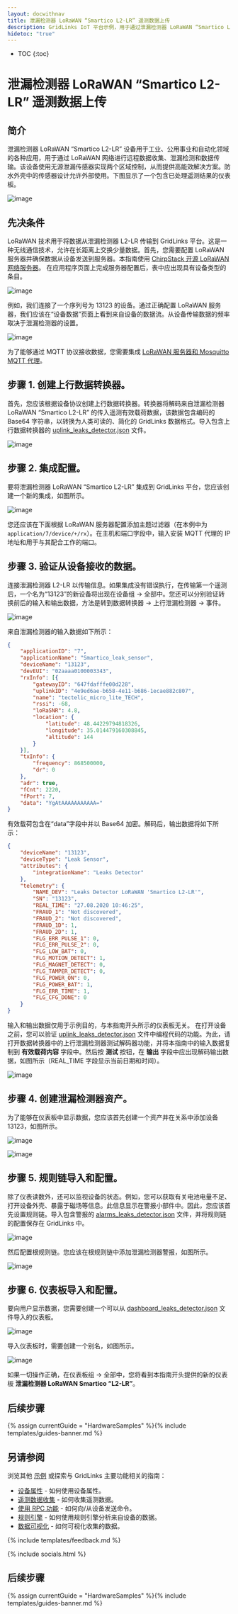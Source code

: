 ```yaml
---
layout: docwithnav
title: 泄漏检测器 LoRaWAN “Smartico L2-LR” 遥测数据上传
description: GridLinks IoT 平台示例，用于通过泄漏检测器 LoRaWAN “Smartico L2-LR” 使用 MQTT 上传泄漏数据。
hidetoc: "true"
---
```


* TOC
{:toc}

# 泄漏检测器 LoRaWAN “Smartico L2-LR” 遥测数据上传
## 简介
泄漏检测器 LoRaWAN “Smartico L2-LR” 设备用于工业、公用事业和自动化领域的各种应用，用于通过 LoRaWAN 网络进行远程数据收集、泄漏检测和数据传输。该设备使用无源泄漏传感器实现两个区域控制，从而提供高能效解决方案。防水外壳中的传感器设计允许外部使用。下图显示了一个包含已处理遥测结果的仪表板。

![image](/images/samples/smartico/leaks-detector-lorawan/mainDash.PNG)

## 先决条件
LoRaWAN 技术用于将数据从泄漏检测器 L2-LR 传输到 GridLinks 平台。这是一种无线通信技术，允许在长距离上交换少量数据。首先，您需要配置 LoRaWAN 服务器并确保数据从设备发送到服务器。本指南使用 [ChirpStack 开源 LoRaWAN 网络服务器](https://www.chirpstack.io/application-server/)。
在应用程序页面上完成服务器配置后，表中应出现具有设备类型的条目。

![image](/images/samples/smartico/leaks-detector-lorawan/Lora1.PNG)

例如，我们连接了一个序列号为 13123 的设备。通过正确配置 LoRaWAN 服务器，我们应该在“设备数据”页面上看到来自设备的数据流。从设备传输数据的频率取决于泄漏检测器的设置。

![image](/images/samples/smartico/leaks-detector-lorawan/Lora2.PNG)

为了能够通过 MQTT 协议接收数据，您需要集成 [LoRaWAN 服务器和 Mosquitto MQTT 代理](https://www.chirpstack.io/application-server/integrations/mqtt/)。
## 步骤 1. 创建上行数据转换器。
首先，您应该根据设备协议创建上行数据转换器。转换器将解码来自泄漏检测器 LoRaWAN “Smartico L2-LR” 的传入遥测有效载荷数据，该数据包含编码的 Base64 字符串，以转换为人类可读的、简化的 GridLinks 数据格式。导入包含上行数据转换器的 [uplink_leaks_detector.json](/docs/samples/smartico/leaks-detector-lorawan/resources/uplink_leaks_detector.json) 文件。

![image](/images/samples/smartico/leaks-detector-lorawan/uplink.PNG)

## 步骤 2. 集成配置。
要将泄漏检测器 LoRaWAN “Smartico L2-LR” 集成到 GridLinks 平台，您应该创建一个新的集成，如图所示。

![image](/images/samples/smartico/leaks-detector-lorawan/Integration.PNG)

您还应该在下面根据 LoRaWAN 服务器配置添加主题过滤器（在本例中为 ```application/7/device/+/rx```）。在主机和端口字段中，输入安装 MQTT 代理的 IP 地址和用于与其配合工作的端口。
## 步骤 3. 验证从设备接收的数据。
连接泄漏检测器 L2-LR 以传输信息。如果集成没有错误执行，在传输第一个遥测后，一个名为“13123”的新设备将出现在设备组 → 全部中。您还可以分别验证转换前后的输入和输出数据，方法是转到数据转换器 → 上行泄漏检测器 → 事件。

![image](/images/samples/smartico/leaks-detector-lorawan/verifying.PNG)

来自泄漏检测器的输入数据如下所示：
```json
{
    "applicationID": "7",
    "applicationName": "Smartico_leak_sensor",
    "deviceName": "13123",
    "devEUI": "02aaaa0100003343",
    "rxInfo": [{
        "gatewayID": "647fdafffe00d228",
        "uplinkID": "4e9ed6ae-b658-4e11-b686-1ecae882c807",
        "name": "tectelic_micro_lite_TECH",
        "rssi": -68,
        "loRaSNR": 4.8,
        "location": {
            "latitude": 48.44229794818326,
            "longitude": 35.014479160308845,
            "altitude": 144
        }
    }],
    "txInfo": {
        "frequency": 868500000,
        "dr": 0
    },
    "adr": true,
    "fCnt": 2220,
    "fPort": 7,
    "data": "YgAtAAAAAAAAAAA="
}
```
有效载荷包含在“data”字段中并以 Base64 加密。解码后，输出数据将如下所示：
```json
{
    "deviceName": "13123",
    "deviceType": "Leak Sensor",
    "attributes": {
        "integrationName": "Leaks Detector"
    },
    "telemetry": {
        "NAME_DEV": "Leaks Detector LoRaWAN 'Smartico L2-LR'",
        "SN": "13123",
        "REAL_TIME": "27.08.2020 10:46:25",
        "FRAUD_1": "Not discovered",
        "FRAUD_2": "Not discovered",
        "FRAUD_1D": 1,
        "FRAUD_2D": 1,
        "FLG_ERR_PULSE_1": 0,
        "FLG_ERR_PULSE_2": 0,
        "FLG_LOW_BAT": 0,
        "FLG_MOTION_DETECT": 1,
        "FLG_MAGNET_DETECT": 0,
        "FLG_TAMPER_DETECT": 0,
        "FLG_POWER_ON": 0,
        "FLG_POWER_BAT": 1,
        "FLG_ERR_TIME": 1,
        "FLG_CFG_DONE": 0
    }
}
```
输入和输出数据仅用于示例目的，与本指南开头所示的仪表板无关。
在打开设备之前，您可以验证 [uplink_leaks_detector.json](/docs/samples/smartico/leaks-detector-lorawan/resources/uplink_leaks_detector.json) 文件中编程代码的功能。为此，请打开数据转换器中的上行泄漏检测器测试解码器功能，并将本指南中的输入数据复制到 **有效载荷内容** 字段中。然后按 **测试** 按钮，在 **输出** 字段中应出现解码输出数据，如图所示（REAL_TIME 字段显示当前日期和时间）。

![image](/images/samples/smartico/leaks-detector-lorawan/verifying2.PNG)

## 步骤 4. 创建泄漏检测器资产。
为了能够在仪表板中显示数据，您应该首先创建一个资产并在关系中添加设备 13123，如图所示。

![image](/images/samples/smartico/leaks-detector-lorawan/addAsset.PNG)

![image](/images/samples/smartico/leaks-detector-lorawan/addRelation.PNG)

## 步骤 5. 规则链导入和配置。
除了仪表读数外，还可以监视设备的状态。例如，您可以获取有关电池电量不足、打开设备外壳、暴露于磁场等信息。此信息显示在警报小部件中。因此，您应该首先设置规则链。导入包含警报的 [alarms_leaks_detector.json](/docs/samples/smartico/leaks-detector-lorawan/resources/alarms_leaks_detector.json) 文件，并将规则链的配置保存在 GridLinks 中。

![image](/images/samples/smartico/leaks-detector-lorawan/alarm1.PNG)

然后配置根规则链。您应该在根规则链中添加泄漏检测器警报，如图所示。

![image](/images/samples/smartico/leaks-detector-lorawan/alarm2.PNG)

## 步骤 6. 仪表板导入和配置。
要向用户显示数据，您需要创建一个可以从 [dashboard_leaks_detector.json](/docs/samples/smartico/leaks-detector-lorawan/resources/dashboard_leaks_detector.json) 文件导入的仪表板。

![image](/images/samples/smartico/leaks-detector-lorawan/dashboard.PNG)

导入仪表板时，需要创建一个别名，如图所示。

![image](/images/samples/smartico/leaks-detector-lorawan/alias.PNG)

如果一切操作正确，在仪表板组 → 全部中，您将看到本指南开头提供的新的仪表板 **泄漏检测器 LoRaWAN Smartico “L2-LR”**。

## 后续步骤

{% assign currentGuide = "HardwareSamples" %}{% include templates/guides-banner.md %}

## 另请参阅

浏览其他 [示例](/docs/samples) 或探索与 GridLinks 主要功能相关的指南：

- [设备属性](/docs/user-guide/attributes/) - 如何使用设备属性。
- [遥测数据收集](/docs/user-guide/telemetry/) - 如何收集遥测数据。
- [使用 RPC 功能](/docs/user-guide/rpc/) - 如何向/从设备发送命令。
- [规则引擎](/docs/user-guide/rule-engine/) - 如何使用规则引擎分析来自设备的数据。
- [数据可视化](/docs/user-guide/visualization/) - 如何可视化收集的数据。

{% include templates/feedback.md %}

{% include socials.html %}

## 后续步骤

{% assign currentGuide = "HardwareSamples" %}{% include templates/guides-banner.md %}